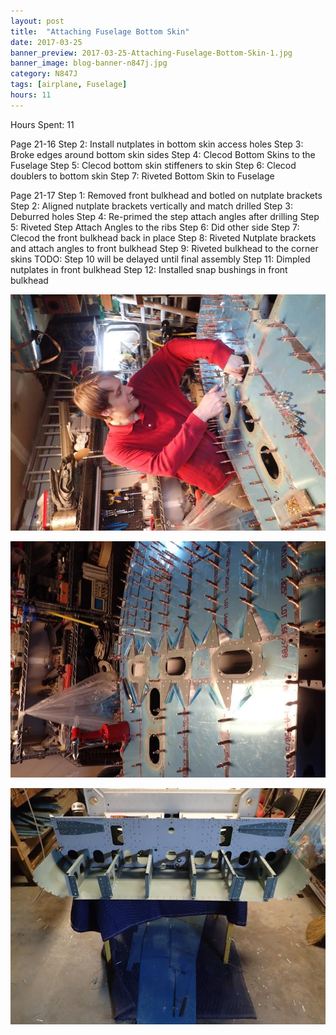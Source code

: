 ```yaml
---
layout: post
title:  "Attaching Fuselage Bottom Skin"
date: 2017-03-25
banner_preview: 2017-03-25-Attaching-Fuselage-Bottom-Skin-1.jpg
banner_image: blog-banner-n847j.jpg
category: N847J
tags: [airplane, Fuselage]
hours: 11
---
```



Hours Spent: 11

Page 21-16
Step 2: Install nutplates in bottom skin access holes
Step 3: Broke edges around bottom skin sides
Step 4: Clecod Bottom Skins to the Fuselage
Step 5: Clecod bottom skin stiffeners to skin
Step 6: Clecod doublers to bottom skin
Step 7: Riveted Bottom Skin to Fuselage

Page 21-17
Step 1: Removed front bulkhead and botled on nutplate brackets
Step 2: Aligned nutplate brackets vertically and match drilled
Step 3: Deburred holes
Step 4: Re-primed the step attach angles after drilling
Step 5: Riveted Step Attach Angles to the ribs
Step 6: Did other side
Step 7: Clecod the front bulkhead back in place
Step 8: Riveted Nutplate brackets and attach angles to front bulkhead
Step 9: Riveted bulkhead to the corner skins
TODO: Step 10 will be delayed until final assembly
Step 11: Dimpled nutplates in front bulkhead
Step 12: Installed snap bushings in front bulkhead

![](/assets/images/2017-03-25-Attaching-Fuselage-Bottom-Skin-1.jpg)

![](/assets/images/2017-03-25-Attaching-Fuselage-Bottom-Skin-2.jpg)

![](/assets/images/2017-03-25-Attaching-Fuselage-Bottom-Skin-3.jpg)
